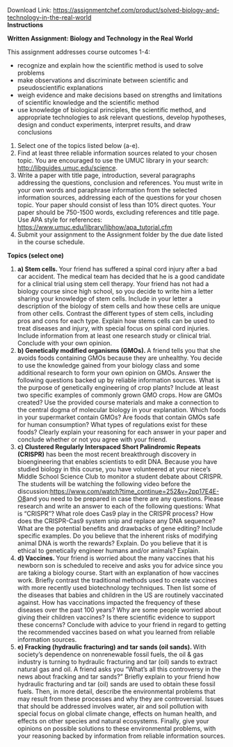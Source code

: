 Download Link: https://assignmentchef.com/product/solved-biology-and-technology-in-the-real-world
<br>
<strong>Instructions</strong>

<strong>Written Assignment: Biology and Technology in the Real World</strong>

This assignment addresses course outcomes 1-4:

<ul>

 <li>recognize and explain how the scientific method is used to solve problems</li>

 <li>make observations and discriminate between scientific and pseudoscientific explanations</li>

 <li>weigh evidence and make decisions based on strengths and limitations of scientific knowledge and the scientific method</li>

 <li>use knowledge of biological principles, the scientific method, and appropriate technologies to ask relevant questions, develop hypotheses, design and conduct experiments, interpret results, and draw conclusions</li>

</ul>

<ol>

 <li>Select one of the topics listed below (a-e).</li>

 <li>Find at least three reliable information sources related to your chosen topic. You are encouraged to use the UMUC library in your search: <a href="http://libguides.umuc.edu/science">http://libguides.umuc.edu/science</a>.</li>

 <li>Write a paper with title page, introduction, several paragraphs addressing the questions, conclusion and references. You must write in your own words and paraphrase information from the selected information sources, addressing each of the questions for your chosen topic. Your paper should consist of less than 10% direct quotes. Your paper should be 750-1500 words, excluding references and title page. Use APA style for references: <a href="https://www.umuc.edu/library/libhow/apa_tutorial.cfm">https://www.umuc.edu/library/libhow/apa_tutorial.cfm</a></li>

 <li>Submit your assignment to the Assignment folder by the due date listed in the course schedule.</li>

</ol>

<strong>Topics (select one)</strong>

<ol>

 <li><strong>a) Stem cells. </strong>Your friend has suffered a spinal cord injury after a bad car accident. The medical team has decided that he is a good candidate for a clinical trial using stem cell therapy. Your friend has not had a biology course since high school, so you decide to write him a letter sharing your knowledge of stem cells. Include in your letter a description of the biology of stem cells and how these cells are unique from other cells. Contrast the different types of stem cells, including pros and cons for each type. Explain how stems cells can be used to treat diseases and injury, with special focus on spinal cord injuries. Include information from at least one research study or clinical trial. Conclude with your own opinion.</li>

 <li><strong>b) Genetically modified organisms (GMOs). </strong>A friend tells you that she avoids foods containing GMOs because they are unhealthy. You decide to use the knowledge gained from your biology class and some additional research to form your own opinion on GMOs. Answer the following questions backed up by reliable information sources. What is the purpose of genetically engineering of crop plants? Include at least two specific examples of commonly grown GMO crops. How are GMOs created? Use the provided course materials and make a connection to the central dogma of molecular biology in your explanation. Which foods in your supermarket contain GMOs? Are foods that contain GMOs safe for human consumption? What types of regulations exist for these foods? Clearly explain your reasoning for each answer in your paper and conclude whether or not you agree with your friend.</li>

 <li><strong>c) Clustered Regularly Interspaced Short Palindromic Repeats (CRISPR)</strong> has been the most recent breakthrough discovery in bioengineering that enables scientists to edit DNA. Because you have studied biology in this course, you have volunteered at your niece’s Middle School Science Club to monitor a student debate about CRISPR. The students will be watching the following video before the discussion:<a href="https://www.youtube.com/watch?time_continue=252&amp;v=2pp17E4E-O8">https://www.com/watch?time_continue=252&amp;v=2pp17E4E-O8</a>and you need to be prepared in case there are any questions. Please research and write an answer to each of the following questions: What is “CRISPR”? What role does Cas9 play in the CRISPR process? How does the CRISPR-Cas9 system snip and replace any DNA sequence? What are the potential benefits and drawbacks of gene editing? Include specific examples. Do you believe that the inherent risks of modifying animal DNA is worth the rewards? Explain. Do you believe that it is ethical to genetically engineer humans and/or animals? Explain.</li>

 <li><strong>d) Vaccines. </strong>Your friend is worried about the many vaccines that his newborn son is scheduled to receive and asks you for advice since you are taking a biology course. Start with an explanation of how vaccines work. Briefly contrast the traditional methods used to create vaccines with more recently used biotechnology techniques. Then list some of the diseases that babies and children in the US are routinely vaccinated against. How has vaccinations impacted the frequency of these diseases over the past 100 years? Why are some people worried about giving their children vaccines? Is there scientific evidence to support these concerns? Conclude with advice to your friend in regard to getting the recommended vaccines based on what you learned from reliable information sources.</li>

 <li><strong>e) Fracking (hydraulic fracturing) and tar sands (oil sands).  </strong>With society’s dependence on nonrenewable fossil fuels, the oil &amp; gas industry is turning to hydraulic fracturing and tar (oil) sands to extract natural gas and oil.  A friend asks you “What’s all this controversy in the news about fracking and tar sands?”  Briefly explain to your friend how hydraulic fracturing and tar (oil) sands are used to obtain these fossil fuels. Then, in more detail, describe the environmental problems that may result from these processes and why they are controversial. Issues that should be addressed involves water, air and soil pollution with special focus on global climate change, effects on human health, and effects on other species and natural ecosystems. Finally, give your opinions on possible solutions to these environmental problems, with your reasoning backed by information from reliable information sources.</li>

</ol>


